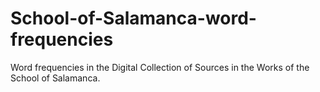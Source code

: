 # School-of-Salamanca-word-frequencies
Word frequencies in the Digital Collection of Sources in the Works of the School of Salamanca.
